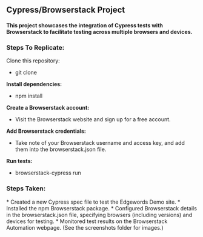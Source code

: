 <h2>Cypress/Browserstack Project</h2>

<h4>This project showcases the integration of Cypress tests with Browserstack to facilitate testing across multiple browsers and devices.</h4>

<h3>Steps To Replicate:</h3>

Clone this repository:
* git clone <repository-url>

**Install dependencies:**
* npm install

**Create a Browserstack account:**
* Visit the Browserstack website and sign up for a free account.

**Add Browserstack credentials:**
* Take note of your Browserstack username and access key, and add them into the browserstack.json file.

**Run tests:**
* browserstack-cypress run

<h3>Steps Taken:</h3>
* Created a new Cypress spec file to test the Edgewords Demo site.
* Installed the npm Browserstack package.
* Configured Browserstack details in the browserstack.json file, specifying browsers (including versions) and devices for testing.
* Monitored test results on the Browserstack Automation webpage. (See the screenshots folder for images.)

